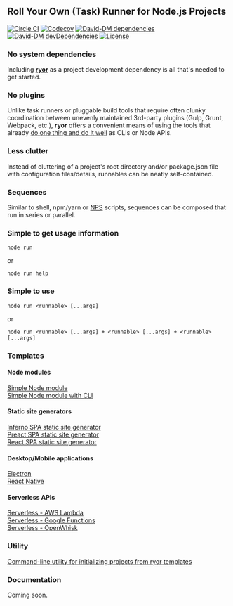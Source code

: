 ## Roll Your Own (Task) Runner for Node.js Projects

[![Circle CI](https://circleci.com/gh/ryor/ryor.svg?&style=shield)](https://circleci.com/gh/ryor/ryor)
[![Codecov](https://img.shields.io/codecov/c/github/ryor/ryor.svg)](https://codecov.io/gh/ryor/ryor)
[![David-DM dependencies](https://david-dm.org/ryor/ryor/master.svg)](https://david-dm.org/ryor/ryor/master)
[![David-DM devDependencies](https://david-dm.org/ryor/ryor/dev-status.svg)](https://david-dm.org/ryor/ryor/master#info=devDependencies)
[![License](https://img.shields.io/github/license/ryor/ryor.svg)](https://github.com/ryor/ryor/blob/master/LICENSE)

### No system dependencies

Including **[ryor](https://www.npmjs.com/package/ryor)** as a project development dependency is all that's needed to get started.

### No plugins

Unlike task runners or pluggable build tools that require often clunky coordination between unevenly maintained 3rd-party plugins (Gulp, Grunt, Webpack, etc.), **ryor** offers a convenient means of using the tools that already [do one thing and do it well](https://en.wikipedia.org/wiki/Unix_philosophy) as CLIs or Node APIs.

### Less clutter

Instead of cluttering of a project's root directory and/or package.json file with configuration files/details, runnables can be neatly self-contained.

### Sequences

Similar to shell, npm/yarn or [NPS](https://www.npmjs.com/package/nps) scripts, sequences can be composed that run in series or parallel.

### Simple to get usage information

```node run```

or

```node run help```

### Simple to use

```node run <runnable> [...args]```

or

```node run <runnable> [...args] + <runnable> [...args] + <runnable> [...args]```

### Templates

#### Node modules

[Simple Node module](https://github.com/ryor/ryor-module)<br>
[Simple Node module with CLI](https://github.com/ryor/ryor-cli)

#### Static site generators

[Inferno SPA static site generator](https://github.com/ryor/ryor-static-gen-inferno)<br>
[Preact SPA static site generator](https://github.com/ryor/ryor-static-gen-preact)<br>
[React SPA static site generator](https://github.com/ryor/ryor-static-gen-react)

#### Desktop/Mobile applications

[Electron](https://github.com/ryor/ryor-electron)<br>
[React Native](https://github.com/ryor/ryor-react-native)

#### Serverless APIs

[Serverless - AWS Lambda](https://github.com/ryor/ryor-serverless-aws)<br>
[Serverless - Google Functions](https://github.com/ryor/ryor-serverless-google)<br>
[Serverless - OpenWhisk](https://github.com/ryor/ryor-serverless-openwhisk)

### Utility

[Command-line utility for initializing projects from ryor templates](https://github.com/ryor/ryor-init)

### Documentation

Coming soon.
